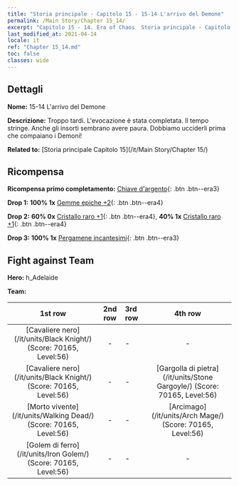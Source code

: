 ```yaml
---
title: "Storia principale - Capitolo 15 - 15-14 L'arrivo del Demone"
permalink: /Main Story/Chapter 15_14/
excerpt: "Capitolo 15 - 14. Era of Chaos  Storia principale - Capitolo 15_14. 15-14 L'arrivo del Demone"
last_modified_at: 2021-04-14
locale: it
ref: "Chapter 15_14.md"
toc: false
classes: wide
---
```


## Dettagli

 **Nome:** 15-14 L'arrivo del Demone

 **Descrizione:** Troppo tardi. L'evocazione è stata completata. Il tempo stringe. Anche gli insorti sembrano avere paura. Dobbiamo ucciderli prima che compaiano i Demoni!

 **Related to:** [Storia principale Capitolo 15](/it/Main Story/Chapter 15/)

## Ricompensa

 **Ricompensa primo completamento:** [Chiave d'argento](/it/Items/con_693/){: .btn .btn--era3}

 **Drop 1:** **100% 1x** [Gemme epiche +2](/it/Items/mat_51/){: .btn .btn--era4}

 **Drop 2:** **60% 0x** [Cristallo raro +1](/it/Items/mat_45/){: .btn .btn--era4}, **40% 1x** [Cristallo raro +1](/it/Items/mat_45/){: .btn .btn--era4}

 **Drop 3:** **100% 1x** [Pergamene incantesimi](/it/Items/con_694/){: .btn .btn--era3}


## Fight against Team
 **Hero:** h_Adelaide

 **Team:**


  | 1st row | 2nd row | 3rd row | 4th row |
  |:----:|:----:|:----|:----:|
  | [Cavaliere nero](/it/units/Black Knight/) (Score: 70165, Level:56)  | - | - | - |
  | [Cavaliere nero](/it/units/Black Knight/) (Score: 70165, Level:56)  | - | - | [Gargolla di pietra](/it/units/Stone Gargoyle/) (Score: 70165, Level:56)  |
  | [Morto vivente](/it/units/Walking Dead/) (Score: 70165, Level:56)  | - | - | [Arcimago](/it/units/Arch Mage/) (Score: 70165, Level:56)  |
  | [Golem di ferro](/it/units/Iron Golem/) (Score: 70165, Level:56)  | - | - | - |


